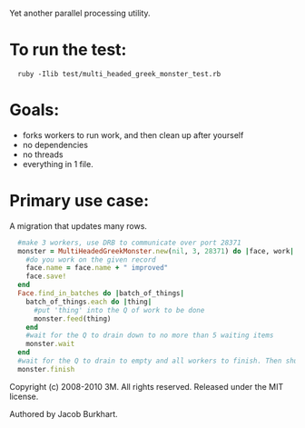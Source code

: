 Yet another parallel processing utility.

# To run the test:
```
  ruby -Ilib test/multi_headed_greek_monster_test.rb
```

# Goals:
* forks workers to run work, and then clean up after yourself
* no dependencies
* no threads
* everything in 1 file.

# Primary use case:
A migration that updates many rows.

```ruby
  #make 3 workers, use DRB to communicate over port 28371
  monster = MultiHeadedGreekMonster.new(nil, 3, 28371) do |face, work|
    #do you work on the given record
    face.name = face.name + " improved"
    face.save!
  end
  Face.find_in_batches do |batch_of_things|
    batch_of_things.each do |thing|
      #put 'thing' into the Q of work to be done
      monster.feed(thing)
    end
    #wait for the Q to drain down to no more than 5 waiting items
    monster.wait
  end
  #wait for the Q to drain to empty and all workers to finish. Then shut down the workers and DRB
  monster.finish
```

Copyright (c) 2008-2010 3M. All rights reserved. Released under the MIT license.

Authored by Jacob Burkhart.
